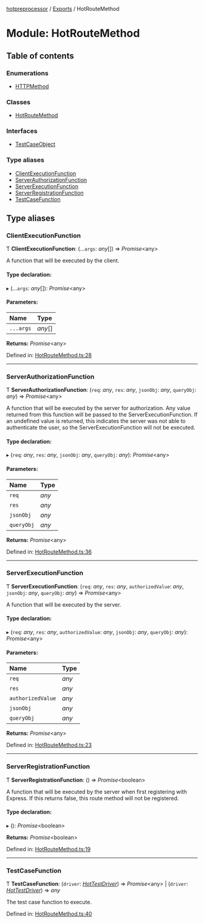 [hotpreprocessor](../README.md) / [Exports](../modules.md) / HotRouteMethod

# Module: HotRouteMethod

## Table of contents

### Enumerations

- [HTTPMethod](../enums/hotroutemethod.httpmethod.md)

### Classes

- [HotRouteMethod](../classes/hotroutemethod.hotroutemethod-1.md)

### Interfaces

- [TestCaseObject](../interfaces/hotroutemethod.testcaseobject.md)

### Type aliases

- [ClientExecutionFunction](hotroutemethod.md#clientexecutionfunction)
- [ServerAuthorizationFunction](hotroutemethod.md#serverauthorizationfunction)
- [ServerExecutionFunction](hotroutemethod.md#serverexecutionfunction)
- [ServerRegistrationFunction](hotroutemethod.md#serverregistrationfunction)
- [TestCaseFunction](hotroutemethod.md#testcasefunction)

## Type aliases

### ClientExecutionFunction

Ƭ **ClientExecutionFunction**: (...`args`: *any*[]) => *Promise*<any\>

A function that will be executed by the client.

#### Type declaration:

▸ (...`args`: *any*[]): *Promise*<any\>

#### Parameters:

Name | Type |
:------ | :------ |
`...args` | *any*[] |

**Returns:** *Promise*<any\>

Defined in: [HotRouteMethod.ts:28](https://github.com/OurFreeLight/HotPreprocessor/blob/6714234/src/HotRouteMethod.ts#L28)

___

### ServerAuthorizationFunction

Ƭ **ServerAuthorizationFunction**: (`req`: *any*, `res`: *any*, `jsonObj`: *any*, `queryObj`: *any*) => *Promise*<any\>

A function that will be executed by the server for authorization. Any value
returned from this function will be passed to the ServerExecutionFunction.
If an undefined value is returned, this indicates the server was not able
to authenticate the user, so the ServerExecutionFunction will not be
executed.

#### Type declaration:

▸ (`req`: *any*, `res`: *any*, `jsonObj`: *any*, `queryObj`: *any*): *Promise*<any\>

#### Parameters:

Name | Type |
:------ | :------ |
`req` | *any* |
`res` | *any* |
`jsonObj` | *any* |
`queryObj` | *any* |

**Returns:** *Promise*<any\>

Defined in: [HotRouteMethod.ts:36](https://github.com/OurFreeLight/HotPreprocessor/blob/6714234/src/HotRouteMethod.ts#L36)

___

### ServerExecutionFunction

Ƭ **ServerExecutionFunction**: (`req`: *any*, `res`: *any*, `authorizedValue`: *any*, `jsonObj`: *any*, `queryObj`: *any*) => *Promise*<any\>

A function that will be executed by the server.

#### Type declaration:

▸ (`req`: *any*, `res`: *any*, `authorizedValue`: *any*, `jsonObj`: *any*, `queryObj`: *any*): *Promise*<any\>

#### Parameters:

Name | Type |
:------ | :------ |
`req` | *any* |
`res` | *any* |
`authorizedValue` | *any* |
`jsonObj` | *any* |
`queryObj` | *any* |

**Returns:** *Promise*<any\>

Defined in: [HotRouteMethod.ts:23](https://github.com/OurFreeLight/HotPreprocessor/blob/6714234/src/HotRouteMethod.ts#L23)

___

### ServerRegistrationFunction

Ƭ **ServerRegistrationFunction**: () => *Promise*<boolean\>

A function that will be executed by the server when first registering with Express.
If this returns false, this route method will not be registered.

#### Type declaration:

▸ (): *Promise*<boolean\>

**Returns:** *Promise*<boolean\>

Defined in: [HotRouteMethod.ts:19](https://github.com/OurFreeLight/HotPreprocessor/blob/6714234/src/HotRouteMethod.ts#L19)

___

### TestCaseFunction

Ƭ **TestCaseFunction**: (`driver`: [*HotTestDriver*](../classes/hottestdriver.hottestdriver-1.md)) => *Promise*<any\> \| (`driver`: [*HotTestDriver*](../classes/hottestdriver.hottestdriver-1.md)) => *any*

The test case function to execute.

Defined in: [HotRouteMethod.ts:40](https://github.com/OurFreeLight/HotPreprocessor/blob/6714234/src/HotRouteMethod.ts#L40)
